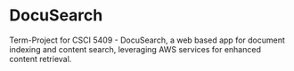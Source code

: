 # DocuSearch
Term-Project for CSCI 5409 - DocuSearch, a web based app for document indexing and content search, leveraging AWS services for enhanced content retrieval.
